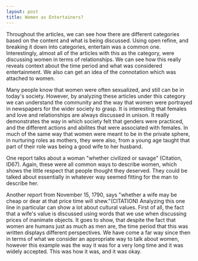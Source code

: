 ```yaml
---
layout: post
title: Women as Entertainers?
---
```


Throughout the articles, we can see how there are different categories based on the content and what is being discussed. Using open refine, and breaking it down into categories, entertain was a common one. Interestingly, almost all of the articles with this as the category, were discussing women in terms of relationships. We can see how this really reveals context about the time period and what was considered entertainment. We also can get an idea of the connotation which was attached to women. 

Many people know that women were often sexualized, and still can be in today's society. However, by analyzing these articles under this category we can understand the community and the way that women were portrayed in newspapers for the wider society to grasp. It is interesting that females and love and relationships are always discussed in unison. It really demonstrates the way in which society felt that genders were practiced, and the different actions and abilites that were associated with females. In much of the same way that women were meant to be in the private sphere, in nurturing roles as mothers, they were also, from a young age taught that part of their role was being a good wife to her husband.    

One report talks about a woman "whether civilized or savage" (Citation, ID67). Again, these were all common ways to describe women, which shows the little respect that people thought they deserved. They could be talked about essentially in whatever way seemed fitting for the man to describe her.  

Another report from November 15, 1790, says "whether a wife may be cheap or dear at that price time will shew."(CITATION) Analyzing this one line in particular can show a lot about cultural values. First of all, the fact that a wife's value is discussed using words that we use when discussing prices of inanimate objects. It goes to show, that despite the fact that women are humans just as much as men are, the time period that this was written displays different perspectives. We have come a far way since then in terms of what we consider an appropriate way to talk about women, however this example was the way it was for a very long time and it was widely accepted. This was how it was, and it was okay.  

